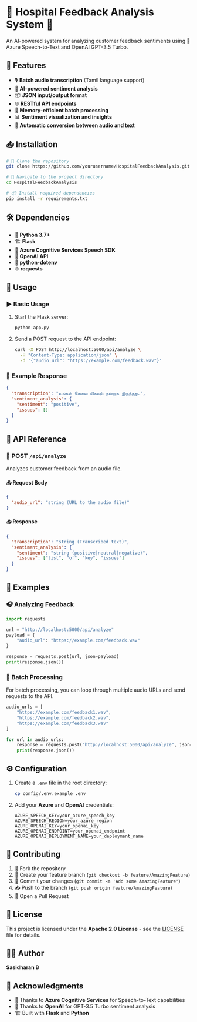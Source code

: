 # 🏥 Hospital Feedback Analysis System 💬

An AI-powered system for analyzing customer feedback sentiments using 🤖 Azure Speech-to-Text and OpenAI GPT-3.5 Turbo.

## 🌟 Features

- 🎙️ **Batch audio transcription** (Tamil language support)
- 🤖 **AI-powered sentiment analysis**
- 📦 **JSON input/output format**
- 🌐 **RESTful API endpoints**
- 🚀 **Memory-efficient batch processing**
- 📊 **Sentiment visualization and insights**
- 🔄 **Automatic conversion between audio and text**

## 📥 Installation

```bash
# 🔽 Clone the repository
git clone https://github.com/yourusername/HospitalFeedbackAnalysis.git

# 📂 Navigate to the project directory
cd HospitalFeedbackAnalysis

# 📦 Install required dependencies
pip install -r requirements.txt
```

## 🛠️ Dependencies

- 🐍 **Python 3.7+**
- 🏗️ **Flask**
- 🎤 **Azure Cognitive Services Speech SDK**
- 🧠 **OpenAI API**
- 🔑 **python-dotenv**
- 🌐 **requests**

## 🚀 Usage

### ▶️ Basic Usage

1. Start the Flask server:
   ```bash
   python app.py
   ```

2. Send a POST request to the API endpoint:
   ```bash
   curl -X POST http://localhost:5000/api/analyze \
     -H "Content-Type: application/json" \
     -d '{"audio_url": "https://example.com/feedback.wav"}'
   ```

### 📩 Example Response

```json
{
  "transcription": "உங்கள் சேவை மிகவும் நன்றாக இருந்தது.",
  "sentiment_analysis": {
    "sentiment": "positive",
    "issues": []
  }
}
```

## 📌 API Reference

### 🔹 POST `/api/analyze`

Analyzes customer feedback from an audio file.

#### 📤 Request Body
```json
{
  "audio_url": "string (URL to the audio file)"
}
```

#### 📥 Response
```json
{
  "transcription": "string (Transcribed text)",
  "sentiment_analysis": {
    "sentiment": "string (positive|neutral|negative)",
    "issues": ["list", "of", "key", "issues"]
  }
}
```

## 📝 Examples

### 🎧 Analyzing Feedback

```python
import requests

url = "http://localhost:5000/api/analyze"
payload = {
    "audio_url": "https://example.com/feedback.wav"
}

response = requests.post(url, json=payload)
print(response.json())
```

### 🔄 Batch Processing

For batch processing, you can loop through multiple audio URLs and send requests to the API.

```python
audio_urls = [
    "https://example.com/feedback1.wav",
    "https://example.com/feedback2.wav",
    "https://example.com/feedback3.wav"
]

for url in audio_urls:
    response = requests.post("http://localhost:5000/api/analyze", json={"audio_url": url})
    print(response.json())
```

## ⚙️ Configuration

1. Create a `.env` file in the root directory:
   ```bash
   cp config/.env.example .env
   ```

2. Add your **Azure** and **OpenAI** credentials:
   ```
   AZURE_SPEECH_KEY=your_azure_speech_key
   AZURE_SPEECH_REGION=your_azure_region
   AZURE_OPENAI_KEY=your_openai_key
   AZURE_OPENAI_ENDPOINT=your_openai_endpoint
   AZURE_OPENAI_DEPLOYMENT_NAME=your_deployment_name
   ```

## 🤝 Contributing

1. 🍴 Fork the repository
2. 🌱 Create your feature branch (`git checkout -b feature/AmazingFeature`)
3. 📝 Commit your changes (`git commit -m 'Add some AmazingFeature'`)
4. 📤 Push to the branch (`git push origin feature/AmazingFeature`)
5. 🔄 Open a Pull Request

## 📜 License

This project is licensed under the **Apache 2.0 License** - see the [LICENSE](LICENSE) file for details.

## 👨‍💻 Author

**Sasidharan B**

## 🙌 Acknowledgments

- 🎤 Thanks to **Azure Cognitive Services** for Speech-to-Text capabilities
- 🤖 Thanks to **OpenAI** for GPT-3.5 Turbo sentiment analysis
- 🏗️ Built with **Flask** and **Python**
